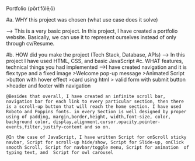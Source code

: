 Portfolio (pôrtˈfōlēˌō)

#a. WHY this project was chosen (what use case does it solve)

--> This is a very basic project. In this project, I have created a portfolio website. Basically, we can use it to represent ourselves instead of only through cv/Resume.

#b. HOW did you make the project (Tech Stack, Database, APIs)
--> In this project I have used HTML, CSS, and basic JavaScript
#c. WHAT features, technical things you had implemented
-->I have created navigation and it is flex type and a fixed image
         >Welcome pop-up message
     >Animated Script
      >button with hover effect
       >card using html
       > valid form with submit button
       >header and footer with navigation

    @Besides that overall, I have created an infinite scroll bar, navigation bar for each link to every particular section, then there is a scroll-up button that will reach the home section. I have used Roboto and Poppins fonts. in every Section is well designed by proper using of padding, margin,border,height, width,font-size, color, background color, display,alignment,cursor,opacity,pointer-events,filter,justify-content and so on.

    @In the case of JavaScript, I have written Script for onScroll sticky navbar, Script for scroll-up hide/show, Script for Slide-up, onClick smooth Scroll, Script for navbar/toggle menu, Script for animation  of typing text, and  Script for owl carousel 





